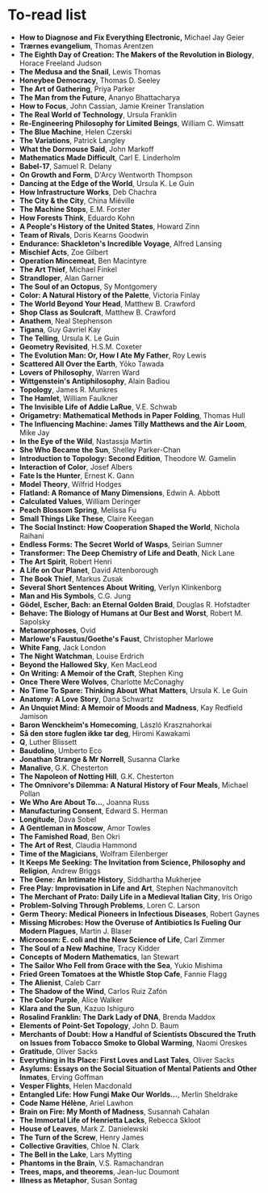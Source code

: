 # To-read list

* **How to Diagnose and Fix Everything Electronic,** Michael Jay Geier
* **Trærnes evangelium**, Thomas Arentzen
* **The Eighth Day of Creation: The Makers of the Revolution in Biology**, Horace Freeland Judson 
* **The Medusa and the Snail**, Lewis Thomas
* **Honeybee Democracy**, Thomas D. Seeley
* **The Art of Gathering**, Priya Parker
* **The Man from the Future**, Ananyo Bhattacharya
* **How to Focus**, John Cassian, Jamie Kreiner Translation
* **The Real World of Technology**, Ursula Franklin
* **Re-Engineering Philosophy for Limited Beings**, William C. Wimsatt
* **The Blue Machine**, Helen Czerski
* **The Variations**, Patrick Langley
* **What the Dormouse Said**, John Markoff
* **Mathematics Made Difficult**, Carl E. Linderholm
* **Babel-17**, Samuel R. Delany
* **On Growth and Form**, D'Arcy Wentworth Thompson
* **Dancing at the Edge of the World**, Ursula K. Le Guin
* **How Infrastructure Works**, Deb Chachra
* **The City & the City**, China Miéville
* **The Machine Stops**, E.M. Forster
* **How Forests Think**, Eduardo Kohn
* **A People's History of the United States**, Howard Zinn
* **Team of Rivals**, Doris Kearns Goodwin
* **Endurance: Shackleton's Incredible Voyage**, Alfred Lansing
* **Mischief Acts**, Zoe  Gilbert
* **Operation Mincemeat**, Ben Macintyre
* **The Art Thief**, Michael Finkel
* **Strandloper**, Alan Garner
* **The Soul of an Octopus**, Sy Montgomery
* **Color: A Natural History of the Palette**, Victoria Finlay
* **The World Beyond Your Head**, Matthew B. Crawford
* **Shop Class as Soulcraft**, Matthew B. Crawford
* **Anathem**, Neal Stephenson
* **Tigana**, Guy Gavriel Kay
* **The Telling**, Ursula K. Le Guin
* **Geometry Revisited**, H.S.M. Coxeter
* **The Evolution Man: Or, How I Ate My Father**, Roy  Lewis
* **Scattered All Over the Earth**, Yōko Tawada
* **Lovers of Philosophy**, Warren  Ward
* **Wittgenstein's Antiphilosophy**, Alain Badiou
* **Topology**, James R. Munkres
* **The Hamlet**, William Faulkner
* **The Invisible Life of Addie LaRue**, V.E. Schwab
* **Origametry: Mathematical Methods in Paper Folding**, Thomas Hull
* **The Influencing Machine: James Tilly Matthews and the Air Loom**, Mike Jay
* **In the Eye of the Wild**, Nastassja Martin
* **She Who Became the Sun**, Shelley Parker-Chan
* **Introduction to Topology: Second Edition**, Theodore W. Gamelin
* **Interaction of Color**, Josef Albers
* **Fate Is the Hunter**, Ernest K. Gann
* **Model Theory**, Wilfrid Hodges
* **Flatland: A Romance of Many Dimensions**, Edwin A. Abbott
* **Calculated Values**, William Deringer
* **Peach Blossom Spring**, Melissa Fu
* **Small Things Like These**, Claire Keegan
* **The Social Instinct: How Cooperation Shaped the World**, Nichola Raihani
* **Endless Forms: The Secret World of Wasps**, Seirian Sumner
* **Transformer: The Deep Chemistry of Life and Death**, Nick Lane
* **The Art Spirit**, Robert Henri
* **A Life on Our Planet**, David Attenborough
* **The Book Thief**, Markus Zusak
* **Several Short Sentences About Writing**, Verlyn Klinkenborg
* **Man and His Symbols**, C.G. Jung
* **Gödel, Escher, Bach: an Eternal Golden Braid**, Douglas R. Hofstadter
* **Behave: The Biology of Humans at Our Best and Worst**, Robert M. Sapolsky
* **Metamorphoses**, Ovid
* **Marlowe's Faustus/Goethe's Faust**, Christopher Marlowe
* **White Fang**, Jack London
* **The Night Watchman**, Louise Erdrich
* **Beyond the Hallowed Sky**, Ken MacLeod
* **On Writing: A Memoir of the Craft**, Stephen King
* **Once There Were Wolves**, Charlotte McConaghy
* **No Time To Spare: Thinking About What Matters**, Ursula K. Le Guin
* **Anatomy: A Love Story**, Dana Schwartz
* **An Unquiet Mind: A Memoir of Moods and Madness**, Kay Redfield Jamison
* **Baron Wenckheim's Homecoming**, László Krasznahorkai
* **Så den store fuglen ikke tar deg**, Hiromi Kawakami
* **Q**, Luther Blissett
* **Baudolino**, Umberto Eco
* **Jonathan Strange & Mr Norrell**, Susanna Clarke
* **Manalive**, G.K. Chesterton
* **The Napoleon of Notting Hill**, G.K. Chesterton
* **The Omnivore's Dilemma: A Natural History of Four Meals**, Michael Pollan
* **We Who Are About To...**, Joanna Russ
* **Manufacturing Consent**, Edward S. Herman
* **Longitude**, Dava Sobel
* **A Gentleman in Moscow**, Amor Towles
* **The Famished Road**, Ben Okri
* **The Art of Rest**, Claudia Hammond
* **Time of the Magicians**, Wolfram Eilenberger
* **It Keeps Me Seeking: The Invitation from Science, Philosophy and Religion**, Andrew Briggs
* **The Gene: An Intimate History**, Siddhartha Mukherjee
* **Free Play: Improvisation in Life and Art**, Stephen Nachmanovitch
* **The Merchant of Prato: Daily Life in a Medieval Italian City**, Iris Origo
* **Problem-Solving Through Problems**, Loren C. Larson
* **Germ Theory: Medical Pioneers in Infectious Diseases**, Robert Gaynes
* **Missing Microbes: How the Overuse of Antibiotics Is Fueling Our Modern Plagues**, Martin J. Blaser
* **Microcosm: E. coli and the New Science of Life**, Carl Zimmer
* **The Soul of a New Machine**, Tracy Kidder
* **Concepts of Modern Mathematics**, Ian Stewart
* **The Sailor Who Fell from Grace with the Sea**, Yukio Mishima
* **Fried Green Tomatoes at the Whistle Stop Cafe**, Fannie Flagg
* **The Alienist**, Caleb Carr
* **The Shadow of the Wind**, Carlos Ruiz Zafón
* **The Color Purple**, Alice Walker
* **Klara and the Sun**, Kazuo Ishiguro
* **Rosalind Franklin: The Dark Lady of DNA**, Brenda Maddox
* **Elements of Point-Set Topology**, John D. Baum
* **Merchants of Doubt: How a Handful of Scientists Obscured the Truth on Issues from Tobacco Smoke to Global Warming**, Naomi Oreskes
* **Gratitude**, Oliver Sacks
* **Everything in Its Place: First Loves and Last Tales**, Oliver Sacks
* **Asylums: Essays on the Social Situation of Mental Patients and Other Inmates**, Erving Goffman
* **Vesper Flights**, Helen Macdonald
* **Entangled Life: How Fungi Make Our Worlds...**, Merlin Sheldrake
* **Code Name Hélène**, Ariel Lawhon
* **Brain on Fire: My Month of Madness**, Susannah Cahalan
* **The Immortal Life of Henrietta Lacks**, Rebecca Skloot
* **House of Leaves**, Mark Z. Danielewski
* **The Turn of the Screw**, Henry James
* **Collective Gravities**, Chloe N. Clark
* **The Bell in the Lake**, Lars Mytting
* **Phantoms in the Brain**, V.S. Ramachandran
* **Trees, maps, and theorems**, Jean-luc Doumont
* **Illness as Metaphor**, Susan Sontag
